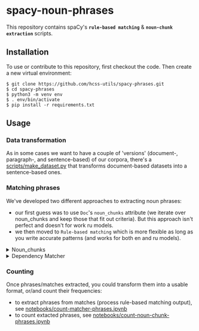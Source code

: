 # spacy-noun-phrases

This repository contains spaCy's **`rule-based matching`** & **`noun-chunk extraction`** scripts.

## Installation

To use or contribute to this repository, first checkout the code. 
Then create a new virtual environment:

```console
$ git clone https://github.com/hcss-utils/spacy-phrases.git
$ cd spacy-phrases
$ python3 -m venv env
$ . env/bin/activate
$ pip install -r requirements.txt
```

## Usage
### Data transformation

As in some cases we want to have a couple of 'versions' (document-, paragraph-, and sentence-based) of our corpora, 
there's a [scripts/make_dataset.py](scripts/make_dataset.py) that transforms document-based datasets into a sentence-based ones.

### Matching phrases

We've developed two different approaches to extracting noun phrases:
- our first guess was to use `Doc`'s `noun_chunks` attribute (we iterate 
over noun_chunks and keep those that fit out criteria). 
But this approach isn't perfect and doesn't for work ru models.
- we then moved to `Rule-based matching` which is more flexible as long as you write accurate patterns 
(and works for both en and ru models).

<details>
<summary>Noun_chunks</summary>
<p>

To extract phrases using noun_chunks approach, run `python scripts/noun_chunks.py`: 

```console
Usage: noun_chunks.py [OPTIONS] INPUT_TABLE OUTPUT_JSONL

  Extract noun phrases using spaCy.

Arguments:
  INPUT_TABLE   [required]
  OUTPUT_JSONL  [required]

Options:
  --model TEXT                    [default: en_core_web_sm]
  --docs-max-length INTEGER       [default: 2000000]
  --batch-size INTEGER            [default: 50]
  --text-field TEXT               [default: fulltext]
  --uuid-field TEXT               [default: uuid]
  --pattern TEXT                  [default: influenc]
  --install-completion [bash|zsh|fish|powershell|pwsh]
                                  Install completion for the specified shell.
  --show-completion [bash|zsh|fish|powershell|pwsh]
                                  Show completion for the specified shell, to
                                  copy it or customize the installation.
  --help                          Show this message and exit.
```

</p>
</details>

<details>
<summary>Dependency Matcher</summary>
<p>

To extract phrases using Dependency Matcher approach, run `python scripts/dep_matcher.py`: 

```console
Usage: dep_matcher.py [OPTIONS] INPUT_TABLE PATTERNS OUTPUT_JSONL

  Match dependencies using spaCy's dependency matcher.

Arguments:
  INPUT_TABLE   Input table containing text & metadata  [required]
  PATTERNS      Directory or a single pattern file with rules  [required]
  OUTPUT_JSONL  Output JSONLines file where matches will be stored  [required]

Options:
  --model TEXT                    SpaCy model's name  [default:
                                  en_core_web_sm]
  --docs-max-length INTEGER       Doc's max length.  [default: 2000000]
  --text-field TEXT               [default: fulltext]
  --uuid-field TEXT               [default: uuid]
  --batch-size INTEGER            [default: 50]
  --merge-entities / --no-merge-entities
                                  [default: no-merge-entities]
  --merge-noun-chunks / --no-merge-noun-chunks
                                  [default: no-merge-noun-chunks]
  --keep-text / --no-keep-text    [default: no-keep-text]
  --install-completion [bash|zsh|fish|powershell|pwsh]
                                  Install completion for the specified shell.
  --show-completion [bash|zsh|fish|powershell|pwsh]
                                  Show completion for the specified shell, to
                                  copy it or customize the installation.
  --help                          Show this message and exit.
```
</p>
</details>

### Counting

Once phrases/matches extracted, you could transform them into a usable format, or/and 
count their frequencies:
- to extract phrases from matches (process rule-based matching output), 
see [notebooks/count-matcher-phrases.ipynb](notebooks/count-matcher-phrases.ipynb)
- to count extacted phrases, 
see [notebooks/count-noun-chunk-phrases.ipynb](notebooks/count-noun-chunk-phrases.ipynb)
